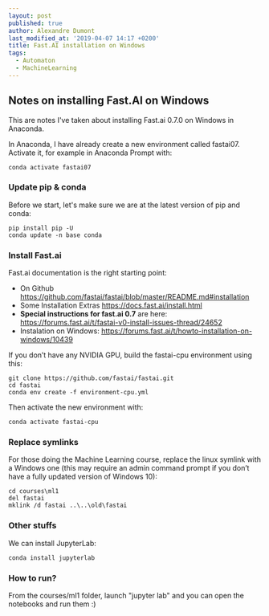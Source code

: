 ```yaml
---
layout: post
published: true
author: Alexandre Dumont
last_modified_at: '2019-04-07 14:17 +0200'
title: Fast.AI installation on Windows
tags:
  - Automaton
  - MachineLearning
---
```

## Notes on installing Fast.AI on Windows

This are notes I've taken about installing Fast.ai 0.7.0 on Windows in Anaconda.

In Anaconda, I have already create a new environment called fastai07. Activate it, for example in Anaconda Prompt with:

```nosynthax
conda activate fastai07
```

### Update pip & conda

Before we start, let's make sure we are at the latest version of pip and conda:

```nosynthax
pip install pip -U
conda update -n base conda
```

### Install Fast.ai

Fast.ai documentation is the right starting point:
- On Github https://github.com/fastai/fastai/blob/master/README.md#installation
- Some Installation Extras https://docs.fast.ai/install.html
- **Special instructions for fast.ai 0.7** are here: https://forums.fast.ai/t/fastai-v0-install-issues-thread/24652
- Instalation on Windows: https://forums.fast.ai/t/howto-installation-on-windows/10439

If you don’t have any NVIDIA GPU, build the fastai-cpu environment using this:

```nosynthax
git clone https://github.com/fastai/fastai.git
cd fastai
conda env create -f environment-cpu.yml
```

Then activate the new environment with:

```nosynthax
conda activate fastai-cpu
```

### Replace symlinks

For those doing the Machine Learning course, replace the linux symlink with a Windows one (this may require an admin command prompt if you don’t have a fully updated version of Windows 10):

```nosynthax
cd courses\ml1
del fastai
mklink /d fastai ..\..\old\fastai
```

### Other stuffs

We can install JupyterLab:

```nosynthax
conda install jupyterlab
```

### How to run?

From the courses/ml1 folder, launch "jupyter lab" and you can open the notebooks and run them :)
